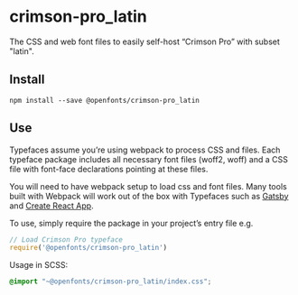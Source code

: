 
# crimson-pro_latin

The CSS and web font files to easily self-host “Crimson Pro” with subset "latin".

## Install

`npm install --save @openfonts/crimson-pro_latin`

## Use

Typefaces assume you’re using webpack to process CSS and files. Each typeface
package includes all necessary font files (woff2, woff) and a CSS file with
font-face declarations pointing at these files.

You will need to have webpack setup to load css and font files. Many tools built
with Webpack will work out of the box with Typefaces such as [Gatsby](https://github.com/gatsbyjs/gatsby)
and [Create React App](https://github.com/facebookincubator/create-react-app).

To use, simply require the package in your project’s entry file e.g.

```javascript
// Load Crimson Pro typeface
require('@openfonts/crimson-pro_latin')
```

Usage in SCSS:
```scss
@import "~@openfonts/crimson-pro_latin/index.css";
```

